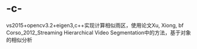 # -c-
vs2015+opencv3.2+eigen3,c++实现计算相似雨区，使用论文Xu, Xiong, bf Corso_2012_Streaming Hierarchical Video Segmentation中的方法，基于对象的相似分析
